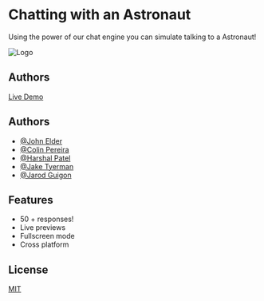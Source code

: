 
# Chatting with an Astronaut 

Using the power of our chat engine you can simulate talking to a Astronaut!



![Logo](https://upload.wikimedia.org/wikipedia/commons/thumb/1/18/Astronaut_(97576)_-_The_Noun_Project.svg/512px-Astronaut_(97576)_-_The_Noun_Project.svg.png)

## Authors

[Live Demo](https://cosc-310-team-11.github.io/)
## Authors

- [@John Elder](https://github.com/justchecking)
- [@Colin Pereira](https://github.com/ZuShi0)
- [@Harshal Patel](https://github.com/Harshal609)
- [@Jake Tyerman](https://github.com/jtyrmn)
- [@Jarod Guigon](https://github.com/J10C3G7)


## Features

- 50 + responses!
- Live previews
- Fullscreen mode
- Cross platform


## License

[MIT](https://choosealicense.com/licenses/mit/)


